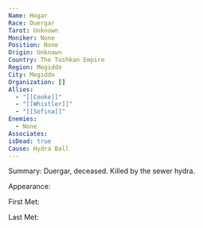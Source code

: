 ```yaml
---
Name: Hogar
Race: Duergar
Tarot: Unknown
Moniker: None
Position: None
Origin: Unknown
Country: The Toshkan Empire
Region: Megiddo
City: Megiddo
Organization: []
Allies:
  - "[[Cooke]]"
  - "[[Whistler]]"
  - "[[Sofina]]"
Enemies:
  - None
Associates: 
isDead: true
Cause: Hydra Ball
---
```

Summary:
Duergar, deceased. Killed by the sewer hydra.

Appearance: 

First Met: 

Last Met: 

